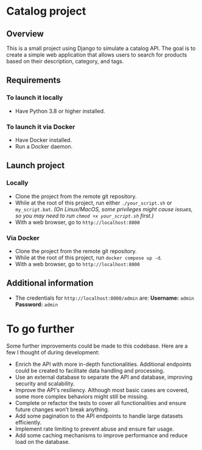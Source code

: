 # Catalog project

## Overview
This is a small project using Django to simulate a catalog API. The goal is to create a simple web application that allows users to search for products based on their description, category, and tags.

## Requirements

### To launch it locally
- Have Python 3.8 or higher installed.

### To launch it via Docker
- Have Docker installed.
- Run a Docker daemon.

## Launch project

### Locally
- Clone the project from the remote git repository.
- While at the root of this project, run either `./your_script.sh` or `my_script.bat`.
  *(On Linux/MacOS, some privileges might cause issues, so you may need to run `chmod +x your_script.sh` first.)*
- With a web browser, go to `http://localhost:8000`

### Via Docker
- Clone the project from the remote git repository.
- While at the root of this project, run `docker compose up -d`.
- With a web browser, go to `http://localhost:8000`

## Additional information
- The credentials for `http://localhost:8000/admin` are:
  **Username:** `admin`
  **Password:** `admin`

# To go further
Some further improvements could be made to this codebase. Here are a few I thought of during development:

- Enrich the API with more in-depth functionalities. Additional endpoints could be created to facilitate data handling and processing.
- Use an external database to separate the API and database, improving security and scalability.
- Improve the API's resiliency. Although most basic cases are covered, some more complex behaviors might still be missing.
- Complete or refactor the tests to cover all functionalities and ensure future changes won’t break anything.
- Add some pagination to the API endpoints to handle large datasets efficiently.
- Implement rate limiting to prevent abuse and ensure fair usage.
- Add some caching mechanisms to improve performance and reduce load on the database.
